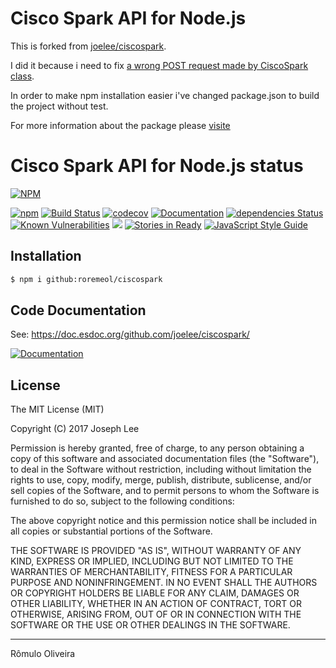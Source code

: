 # Cisco Spark API for Node.js

This is forked from [joelee/ciscospark](https://github.com/joelee/ciscospark). 

I did it because i need to fix [a wrong POST request made by CiscoSpark class](https://github.com/joelee/ciscospark/issues/4).

In order to make npm installation easier i've changed package.json to build the project without test.

For more information about the package please [visite](https://github.com/joelee/ciscospark)

# Cisco Spark API for Node.js status

[![NPM](https://nodei.co/npm/node-ciscospark.png?downloads=true&downloadRank=true&stars=true)](https://nodei.co/npm/node-ciscospark/)

[![npm](https://img.shields.io/npm/v/node-ciscospark.svg)](https://www.npmjs.com/package/node-ciscospark) [![Build Status](https://travis-ci.org/joelee/ciscospark.svg?branch=master)](https://travis-ci.org/joelee/ciscospark) [![codecov](https://codecov.io/gh/joelee/ciscospark/branch/master/graph/badge.svg)](https://codecov.io/gh/joelee/ciscospark) [![Documentation](https://doc.esdoc.org/github.com/joelee/ciscospark/badge.svg)](https://doc.esdoc.org/github.com/joelee/ciscospark/) [![dependencies Status](https://david-dm.org/joelee/ciscospark/status.svg)](https://david-dm.org/joelee/ciscospark) [![Known Vulnerabilities](https://snyk.io/test/github/joelee/ciscospark/badge.svg)](https://snyk.io/test/github/joelee/ciscospark) [![](https://img.shields.io/github/issues-raw/joelee/ciscospark.svg)](https://github.com/joelee/ciscospark/issues) [![Stories in Ready](https://badge.waffle.io/joelee/ciscospark.png?label=ready&title=Ready)](https://waffle.io/joelee/ciscospark)  [![JavaScript Style Guide](https://img.shields.io/badge/code_style-standard-brightgreen.svg)](https://standardjs.com)

## Installation

```bash
$ npm i github:roremeol/ciscospark
```

## Code Documentation

See: https://doc.esdoc.org/github.com/joelee/ciscospark/

[![Documentation](https://doc.esdoc.org/github.com/joelee/ciscospark/badge.svg)](https://doc.esdoc.org/github.com/joelee/ciscospark/)


## License

The MIT License (MIT)

Copyright (C) 2017 Joseph Lee

Permission is hereby granted, free of charge, to any person obtaining a copy of this software and associated documentation files (the "Software"), to deal in the Software without restriction, including without limitation the rights to use, copy, modify, merge, publish, distribute, sublicense, and/or sell copies of the Software, and to permit persons to whom the Software is furnished to do so, subject to the following conditions:

The above copyright notice and this permission notice shall be included in all copies or substantial portions of the Software.

THE SOFTWARE IS PROVIDED "AS IS", WITHOUT WARRANTY OF ANY KIND, EXPRESS OR IMPLIED, INCLUDING BUT NOT LIMITED TO THE WARRANTIES OF MERCHANTABILITY, FITNESS FOR A PARTICULAR PURPOSE AND NONINFRINGEMENT. IN NO EVENT SHALL THE AUTHORS OR COPYRIGHT HOLDERS BE LIABLE FOR ANY CLAIM, DAMAGES OR OTHER LIABILITY, WHETHER IN AN ACTION OF CONTRACT, TORT OR OTHERWISE, ARISING FROM, OUT OF OR IN CONNECTION WITH THE SOFTWARE OR THE USE OR OTHER DEALINGS IN THE SOFTWARE.

---

Rômulo Oliveira